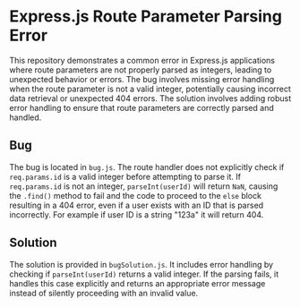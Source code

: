 # Express.js Route Parameter Parsing Error

This repository demonstrates a common error in Express.js applications where route parameters are not properly parsed as integers, leading to unexpected behavior or errors.  The bug involves missing error handling when the route parameter is not a valid integer, potentially causing incorrect data retrieval or unexpected 404 errors.  The solution involves adding robust error handling to ensure that route parameters are correctly parsed and handled.

## Bug

The bug is located in `bug.js`. The route handler does not explicitly check if `req.params.id` is a valid integer before attempting to parse it.  If `req.params.id` is not an integer, `parseInt(userId)` will return `NaN`, causing the `.find()` method to fail and the code to proceed to the `else` block resulting in a 404 error, even if a user exists with an ID that is parsed incorrectly.  For example if user ID is a string "123a" it will return 404.

## Solution

The solution is provided in `bugSolution.js`. It includes error handling by checking if `parseInt(userId)` returns a valid integer. If the parsing fails, it handles this case explicitly and returns an appropriate error message instead of silently proceeding with an invalid value.

